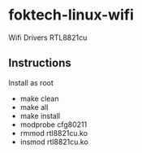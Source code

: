 # foktech-linux-wifi
Wifi Drivers RTL8821cu

## Instructions
Install as root

* make clean
* make all
* make install
* modprobe cfg80211
* rmmod rtl8821cu.ko
* insmod rtl8821cu.ko
